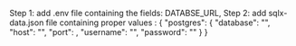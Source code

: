 Step 1: add .env file containing the fields: DATABSE_URL,
Step 2: add sqlx-data.json file containing proper values : 
    {
    "postgres": {
      "database": "",
      "host": "",
      "port": ,
      "username": "",
      "password": ""
    }
  }
  
